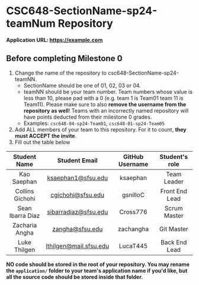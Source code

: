 # CSC648-SectionName-sp24-teamNum Repository

**Application URL: <https://example.com>**

## Before completing Milestone 0

1. Change the name of the repository to csc648-SectionName-sp24-teamNN.
   - SectionName should be one of 01, 02, 03 or 04.
   - teamNN should be your team number. Team numbers whose value is less than
     10, please pad with a 0 (e.g. team 1 is Team01 team 11 is Team11). Please
     make sure to also **remove the username from the repository as well**!
     Teams with an incorrectly named repository will have points deducted from
     their milestone 0 grades.
   - Examples: `csc648-04-sp24-Team01`, `csc648-01-sp24-Team05`
2. Add ALL members of your team to this repository. For it to count, **they must
   ACCEPT the invite**.
3. Fill out the table below

| Student Name    | Student Email        | GitHub Username | Student's role |
| :-------------: | :------------------: | :-------------: | :------------: |
| Kao Saephan     | ksaephan1@sfsu.edu   |    ksaephan     |  Team Leader   |
| Collins Gichohi | cgichohi@sfsu.edu    |   gsnilloC      | Front End Lead |
| Sean Ibarra Diaz| sibarradiaz@sfsu.edu |   Cross776      |  Scrum Master  |
| Zacharia Angha  | zangha@sfsu.edu      |   zachangha     |  Git Master    |
| Luke Thilgen    | lthilgen@mail.sfsu.edu|   LucaT445     |  Back End Lead |

**NO code should be stored in the root of your repository. You may rename the
`application/` folder to your team's application name if you'd like, but all the
source code should be stored inside that folder.**
